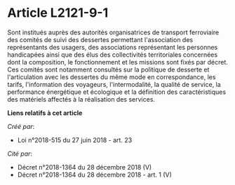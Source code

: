 # Article L2121-9-1

Sont institués auprès des autorités organisatrices de transport ferroviaire des comités de suivi des dessertes permettant
l'association des représentants des usagers, des associations représentant les personnes handicapées ainsi que des élus des
collectivités territoriales concernées dont la composition, le fonctionnement et les missions sont fixés par décret. Ces
comités sont notamment consultés sur la politique de desserte et l'articulation avec les dessertes du même mode en
correspondance, les tarifs, l'information des voyageurs, l'intermodalité, la qualité de service, la performance énergétique
et écologique et la définition des caractéristiques des matériels affectés à la réalisation des services.

**Liens relatifs à cet article**

_Créé par_:

  - Loi n°2018-515 du 27 juin 2018 - art. 23

_Cité par_:

  - Décret n°2018-1364 du 28 décembre 2018 (V)
  - Décret n°2018-1364 du 28 décembre 2018 - art. 1 (V)
